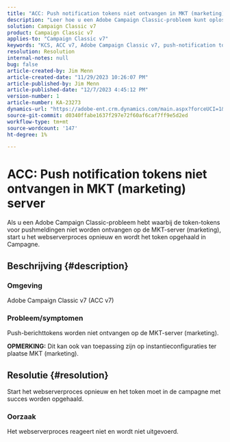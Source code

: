 ```yaml
---
title: "ACC: Push notification tokens niet ontvangen in MKT (marketing) server"
description: "Leer hoe u een Adobe Campaign Classic-probleem kunt oplossen waarbij de token voor pushberichten niet wordt ontvangen op de MKT-server (marketing)."
solution: Campaign Classic v7
product: Campaign Classic v7
applies-to: "Campaign Classic v7"
keywords: "KCS, ACC v7, Adobe Campaign Classic v7, push-notification tokens, not receive, MKT, marketing server, Troubleshooting"
resolution: Resolution
internal-notes: null
bug: false
article-created-by: Jim Menn
article-created-date: "11/29/2023 10:26:07 PM"
article-published-by: Jim Menn
article-published-date: "12/7/2023 4:45:12 PM"
version-number: 1
article-number: KA-23273
dynamics-url: "https://adobe-ent.crm.dynamics.com/main.aspx?forceUCI=1&pagetype=entityrecord&etn=knowledgearticle&id=dc27c245-068f-ee11-8179-6045bd006268"
source-git-commit: d0340ffabe1637f297e72f60af6caf7ff9e5d2ed
workflow-type: tm+mt
source-wordcount: '147'
ht-degree: 1%

---
```


# ACC: Push notification tokens niet ontvangen in MKT (marketing) server


Als u een Adobe Campaign Classic-probleem hebt waarbij de token-tokens voor pushmeldingen niet worden ontvangen op de MKT-server (marketing), start u het webserverproces opnieuw en wordt het token opgehaald in Campagne.

## Beschrijving {#description}


### Omgeving

Adobe Campaign Classic v7 (ACC v7)



### Probleem/symptomen

Push-berichttokens worden niet ontvangen op de MKT-server (marketing).

<b>OPMERKING:</b> Dit kan ook van toepassing zijn op instantieconfiguraties ter plaatse MKT (marketing).




## Resolutie {#resolution}


Start het webserverproces opnieuw en het token moet in de campagne met succes worden opgehaald.

### Oorzaak

Het webserverproces reageert niet en wordt niet uitgevoerd.
